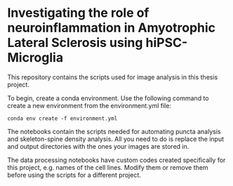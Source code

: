 # Investigating the role of neuroinflammation in Amyotrophic Lateral Sclerosis using hiPSC-Microglia

This repository contains the scripts used for image analysis in this thesis project.

To begin, create a conda environment. Use the following command to create a new environment from the environment.yml file:
```
conda env create -f environment.yml
```

The notebooks contain the scripts needed for automating puncta analysis and skeleton-spine density analysis. All you need to do is replace the input and output directories with the ones your images are stored in.

The data processing notebooks have custom codes created specifically for this project, e.g. names of the cell lines. Modify them or remove them before using the scripts for a different project.
